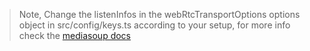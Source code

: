 > Note, Change the listenInfos in the webRtcTransportOptions options object in src/config/keys.ts according to your setup, for more info check the [mediasoup docs](mediasoup.org)
